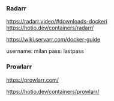 ### Radarr

https://radarr.video/#downloads-dockeri
https://hotio.dev/containers/radarr/

https://wiki.servarr.com/docker-guide


username: milan
pass: lastpass

### Prowlarr

https://prowlarr.com/

https://hotio.dev/containers/prowlarr/